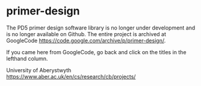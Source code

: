 # primer-design

The PD5 primer design software library is no longer under development and is no longer available on Github. The entire project is archived at GoogleCode https://code.google.com/archive/p/primer-design/. 

If you came here from GoogleCode, go back and click on the titles in the lefthand column.

University of Aberystwyth https://www.aber.ac.uk/en/cs/research/cb/projects/
